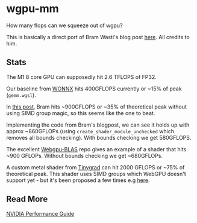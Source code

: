 # wgpu-mm

How many flops can we squeeze out of wgpu?

This is basically a direct port of Bram Wasti's blog post [here](https://jott.live/markdown/webgpu_safari).
All credits to him.

## Stats

The M1 8 core GPU can supposedly hit 2.6 TFLOPS of FP32.

Our baseline from [WONNX](https://github.com/webonnx/wonnx) hits 400GFLOPS currently or ~15% of peak (`gemm.wgsl`).

In [this post](https://jott.live/markdown/m1_webgpu_perf), Bram hits ~900GFLOPS or ~35% of theoretical peak without using SIMD
group magic, so this seems like the one to beat.

Implementing the code from Bram's blogpost, we can see it holds up with approx ~860GFLOPs (using `create_shader_module_unchecked` which removes all bounds checking). With bounds checking we get 580GFLOPS.

The excellent [Webgpu-BLAS](https://github.com/milhidaka/webgpu-blas) repo gives an example of a shader that hits ~900 GFLOPs. Without bounds checking we get ~680GFLOPs.

A custom metal shader from [Tinygrad](https://github.com/geohot/tinygrad) can
hit 2000 GFLOPS or ~75% of theoretical peak. This shader uses SIMD groups which
WebGPU doesn't support yet - but it's been proposed a few times e.g [here](https://github.com/gpuweb/gpuweb/issues/3950).

## Read More 

[NVIDIA Performance Guide](https://docs.nvidia.com/deeplearning/performance/dl-performance-gpu-background/index.html#gpu-perf)
